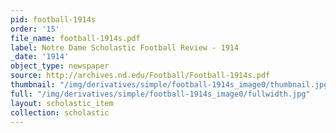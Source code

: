 ```yaml
---
pid: football-1914s
order: '15'
file_name: football-1914s.pdf
label: Notre Dame Scholastic Football Review - 1914
_date: '1914'
object_type: newspaper
source: http://archives.nd.edu/Football/Football-1914s.pdf
thumbnail: "/img/derivatives/simple/football-1914s_image0/thumbnail.jpg"
full: "/img/derivatives/simple/football-1914s_image0/fullwidth.jpg"
layout: scholastic_item
collection: scholastic
---
```


